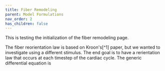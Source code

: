 ```yaml
---
title: Fiber Remodeling
parent: Model Formulations
nav_order: 2
has_children: false
---
```


This is testing the initialization of the fiber remodeling page.

The fiber reorientation law is based on Kroon's[^1] paper, but we wanted to investigate using a different stimulus. The end goal is to have a rerientation law that occurs at each timestep of the cardiac cycle. The generic differential equation is  
